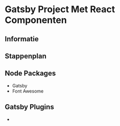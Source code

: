 # Gatsby Project Met React Componenten

## Informatie

## Stappenplan

## Node Packages

- Gatsby
- Font Awesome

## Gatsby Plugins

-
